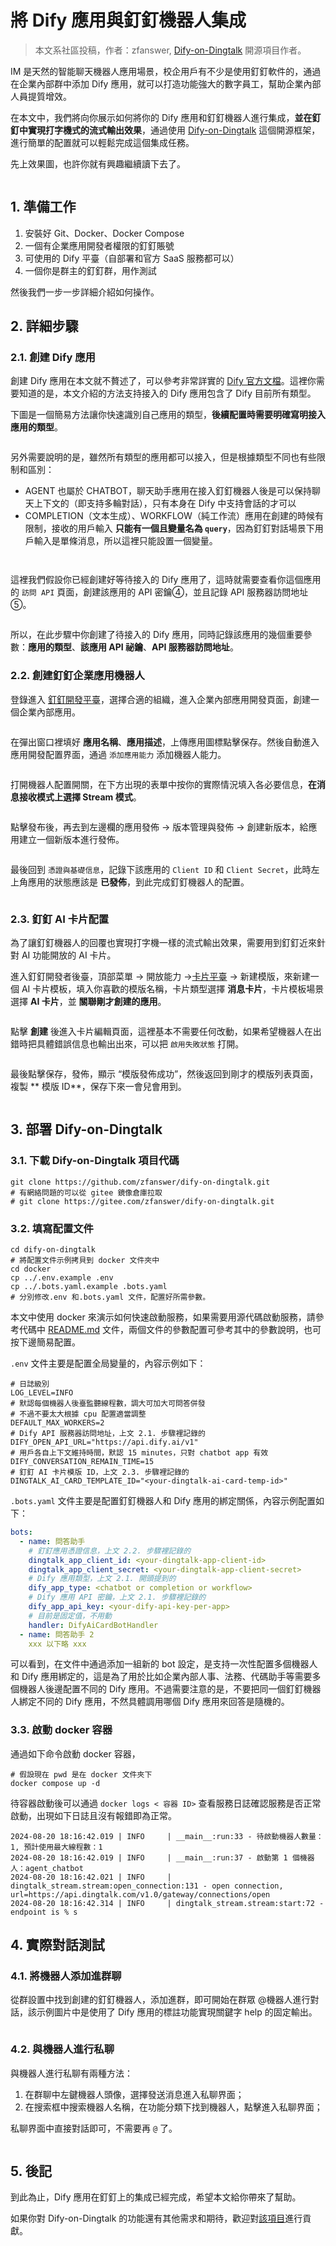 # 將 Dify 應用與釘釘機器人集成

> 本文系社區投稿，作者：zfanswer, [Dify-on-Dingtalk](https://github.com/zfanswer/dify-on-dingtalk) 開源項目作者。

IM 是天然的智能聊天機器人應用場景，校企用戶有不少是使用釘釘軟件的，通過在企業內部群中添加 Dify 應用，就可以打造功能強大的數字員工，幫助企業內部人員提質增效。

在本文中，我們將向你展示如何將你的 Dify 應用和釘釘機器人進行集成，**並在釘釘中實現打字機式的流式輸出效果**，通過使用 [Dify-on-Dingtalk](https://github.com/zfanswer/dify-on-dingtalk) 這個開源框架，進行簡單的配置就可以輕鬆完成這個集成任務。

先上效果圖，也許你就有興趣繼續讀下去了。

<figure><img src="../../.gitbook/assets/dify-on-dingtalk-demo.gif" alt=""><figcaption></figcaption></figure>

## 1. 準備工作

1. 安裝好 Git、Docker、Docker Compose
2. 一個有企業應用開發者權限的釘釘賬號
3. 可使用的 Dify 平臺（自部署和官方 SaaS 服務都可以）
4. 一個你是群主的釘釘群，用作測試

然後我們一步一步詳細介紹如何操作。

## 2. 詳細步驟

### 2.1. 創建 Dify 應用

創建 Dify 應用在本文就不贅述了，可以參考非常詳實的 [Dify 官方文檔](https://docs.dify.ai/v/zh-hans/guides/application-orchestrate/creating-an-application)。這裡你需要知道的是，本文介紹的方法支持接入的 Dify 應用包含了 Dify 目前所有類型。

下圖是一個簡易方法讓你快速識別自己應用的類型，**後續配置時需要明確寫明接入應用的類型**。

<figure><img src="../../.gitbook/assets/dify_app_types.png" alt=""><figcaption></figcaption></figure>

另外需要說明的是，雖然所有類型的應用都可以接入，但是根據類型不同也有些限制和區別：

* AGENT 也屬於 CHATBOT，聊天助手應用在接入釘釘機器人後是可以保持聊天上下文的（即支持多輪對話），只有本身在 Dify 中支持會話的才可以
* COMPLETION（文本生成）、WORKFLOW（純工作流）應用在創建的時候有限制，接收的用戶輸入 **只能有一個且變量名為 `query`**，因為釘釘對話場景下用戶輸入是單條消息，所以這裡只能設置一個變量。

<figure><img src="../../.gitbook/assets/dify-completion-app-constraint.png" alt=""><figcaption></figcaption></figure>

<figure><img src="../../.gitbook/assets/dify-workflow-app-constraint.jpg" alt=""><figcaption></figcaption></figure>

這裡我們假設你已經創建好等待接入的 Dify 應用了，這時就需要查看你這個應用的 `訪問 API` 頁面，創建該應用的 API 密鑰④，並且記錄 API 服務器訪問地址⑤。

<figure><img src="../../.gitbook/assets/get-dify-app-secret.jpg" alt=""><figcaption></figcaption></figure>

所以，在此步驟中你創建了待接入的 Dify 應用，同時記錄該應用的幾個重要參數：**應用的類型**、**該應用 API 祕鑰**、**API 服務器訪問地址**。

### 2.2. 創建釘釘企業應用機器人

登錄進入 [釘釘開發平臺](https://open-dev.dingtalk.com/)，選擇合適的組織，進入企業內部應用開發頁面，創建一個企業內部應用。

<figure><img src="../../.gitbook/assets/dingtalk-app-creation.jpg" alt=""><figcaption></figcaption></figure>

在彈出窗口裡填好 **應用名稱**、**應用描述**，上傳應用圖標點擊保存。然後自動進入應用開發配置界面，通過 `添加應用能力` 添加機器人能力。

<figure><img src="../../.gitbook/assets/dingtalk-add-robot.jpg" alt=""><figcaption></figcaption></figure>

打開機器人配置開關，在下方出現的表單中按你的實際情況填入各必要信息，**在消息接收模式上選擇 Stream 模式**。

<figure><img src="../../.gitbook/assets/dingtalk-robot-config.jpg" alt=""><figcaption></figcaption></figure>

點擊發布後，再去到左邊欄的應用發佈 -> 版本管理與發佈 -> 創建新版本，給應用建立一個新版本進行發佈。

<figure><img src="../../.gitbook/assets/dingtalk-app-versioning.jpg" alt=""><figcaption></figcaption></figure>

最後回到 `憑證與基礎信息`，記錄下該應用的 `Client ID` 和 `Client Secret`，此時左上角應用的狀態應該是 **已發佈**，到此完成釘釘機器人的配置。

<figure><img src="../../.gitbook/assets/dingtalk-app-credential.jpg" alt=""><figcaption></figcaption></figure>

### 2.3. 釘釘 AI 卡片配置

為了讓釘釘機器人的回覆也實現打字機一樣的流式輸出效果，需要用到釘釘近來針對 AI 功能開放的 AI 卡片。

進入釘釘開發者後臺，頂部菜單 -> 開放能力 ->[卡片平臺](https://open-dev.dingtalk.com/fe/card) -> 新建模版，來新建一個 AI 卡片模板，填入你喜歡的模版名稱，卡片類型選擇 **消息卡片**，卡片模板場景選擇 **AI 卡片**，並 **關聯剛才創建的應用**。

<figure><img src="../../.gitbook/assets/dingtalk-ai-card-template-creation.jpg" alt=""><figcaption></figcaption></figure>

點擊 **創建** 後進入卡片編輯頁面，這裡基本不需要任何改動，如果希望機器人在出錯時把具體錯誤信息也輸出出來，可以把 `啟用失敗狀態` 打開。

<figure><img src="../../.gitbook/assets/dingtalk-ai-card-edit.jpg" alt=""><figcaption></figcaption></figure>

最後點擊保存，發佈，顯示 “模版發佈成功”，然後返回到剛才的模版列表頁面，複製 \*\* 模版 ID\*\*，保存下來一會兒會用到。

<figure><img src="../../.gitbook/assets/dingtalk-ai-card-temp-id.jpg" alt=""><figcaption></figcaption></figure>

## 3. 部署 Dify-on-Dingtalk

### 3.1. 下載 Dify-on-Dingtalk 項目代碼

```shell
git clone https://github.com/zfanswer/dify-on-dingtalk.git
# 有網絡問題的可以從 gitee 鏡像倉庫拉取
# git clone https://gitee.com/zfanswer/dify-on-dingtalk.git
```

### 3.2. 填寫配置文件

```shell
cd dify-on-dingtalk
# 將配置文件示例拷貝到 docker 文件夾中
cd docker
cp ../.env.example .env
cp ../.bots.yaml.example .bots.yaml
# 分別修改.env 和.bots.yaml 文件，配置好所需參數。
```

本文中使用 docker 來演示如何快速啟動服務，如果需要用源代碼啟動服務，請參考代碼中 [README.md](https://github.com/zfanswer/dify-on-dingtalk/blob/main/README.md#env%25) 文件，兩個文件的參數配置可參考其中的參數說明，也可按下邊簡易配置。

`.env` 文件主要是配置全局變量的，內容示例如下：

```shell
# 日誌級別
LOG_LEVEL=INFO
# 默認每個機器人後臺監聽線程數，調大可加大可問答併發
# 不過不要太大根據 cpu 配置適當調整
DEFAULT_MAX_WORKERS=2
# Dify API 服務器訪問地址，上文 2.1. 步驟裡記錄的
DIFY_OPEN_API_URL="https://api.dify.ai/v1"
# 用戶各自上下文維持時間，默認 15 minutes，只對 chatbot app 有效
DIFY_CONVERSATION_REMAIN_TIME=15
# 釘釘 AI 卡片模版 ID，上文 2.3. 步驟裡記錄的
DINGTALK_AI_CARD_TEMPLATE_ID="<your-dingtalk-ai-card-temp-id>"
```

`.bots.yaml` 文件主要是配置釘釘機器人和 Dify 應用的綁定關係，內容示例配置如下：

```yaml
bots:
  - name: 問答助手
    # 釘釘應用憑證信息，上文 2.2. 步驟裡記錄的
    dingtalk_app_client_id: <your-dingtalk-app-client-id>
    dingtalk_app_client_secret: <your-dingtalk-app-client-secret>
    # Dify 應用類型，上文 2.1. 開頭提到的
    dify_app_type: <chatbot or completion or workflow>
    # Dify 應用 API 密鑰，上文 2.1. 步驟裡記錄的
    dify_app_api_key: <your-dify-api-key-per-app>
    # 目前是固定值，不用動
    handler: DifyAiCardBotHandler
  - name: 問答助手 2
    xxx 以下略 xxx
```

可以看到，在文件中通過添加一組新的 bot 設定，是支持一次性配置多個機器人和 Dify 應用綁定的，這是為了用於比如企業內部人事、法務、代碼助手等需要多個機器人後邊配置不同的 Dify 應用。不過需要注意的是，不要把同一個釘釘機器人綁定不同的 Dify 應用，不然具體調用哪個 Dify 應用來回答是隨機的。

### 3.3. 啟動 docker 容器

通過如下命令啟動 docker 容器，

```shell
# 假設現在 pwd 是在 docker 文件夾下
docker compose up -d
```

待容器啟動後可以通過 `docker logs < 容器 ID>` 查看服務日誌確認服務是否正常啟動，出現如下日誌且沒有報錯即為正常。

```shell
2024-08-20 18:16:42.019 | INFO     | __main__:run:33 - 待啟動機器人數量：1, 預計使用最大線程數：1
2024-08-20 18:16:42.019 | INFO     | __main__:run:37 - 啟動第 1 個機器人：agent_chatbot
2024-08-20 18:16:42.021 | INFO     | dingtalk_stream.stream:open_connection:131 - open connection, url=https://api.dingtalk.com/v1.0/gateway/connections/open
2024-08-20 18:16:42.314 | INFO     | dingtalk_stream.stream:start:72 - endpoint is % s
```

## 4. 實際對話測試

### 4.1. 將機器人添加進群聊

從群設置中找到創建的釘釘機器人，添加進群，即可開始在群眾 @機器人進行對話，該示例圖片中是使用了 Dify 應用的標註功能實現關鍵字 help 的固定輸出。

<figure><img src="../../.gitbook/assets/dingtalk-group-chat-demo.jpg" alt=""><figcaption></figcaption></figure>

### 4.2. 與機器人進行私聊

與機器人進行私聊有兩種方法：

1. 在群聊中左鍵機器人頭像，選擇發送消息進入私聊界面；
2. 在搜索框中搜索機器人名稱，在功能分類下找到機器人，點擊進入私聊界面；

私聊界面中直接對話即可，不需要再 `@` 了。

<figure><img src="../../.gitbook/assets/dify-on-dingtalk-demo.gif" alt=""><figcaption></figcaption></figure>

## 5. 後記

到此為止，Dify 應用在釘釘上的集成已經完成，希望本文給你帶來了幫助。

如果你對 Dify-on-Dingtalk 的功能還有其他需求和期待，歡迎對[該項目](https://github.com/zfanswer/dify-on-dingtalk)進行貢獻。
